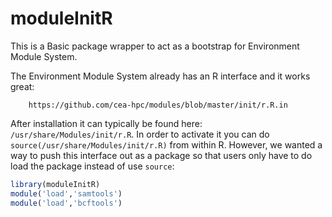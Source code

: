 # moduleInitR
This is a Basic package wrapper to act as a bootstrap for Environment Module System.

The Environment Module System already has an R interface and it works great:

```
    https://github.com/cea-hpc/modules/blob/master/init/r.R.in
```

After installation it can typically be found here: `/usr/share/Modules/init/r.R`. In order to activate it you can do `source(/usr/share/Modules/init/r.R)` from within R.
However, we wanted a way to push this interface out as a package so that users only have to do load the package instead of use `source`:

```r
library(moduleInitR)
module('load','samtools')
module('load','bcftools')
```
